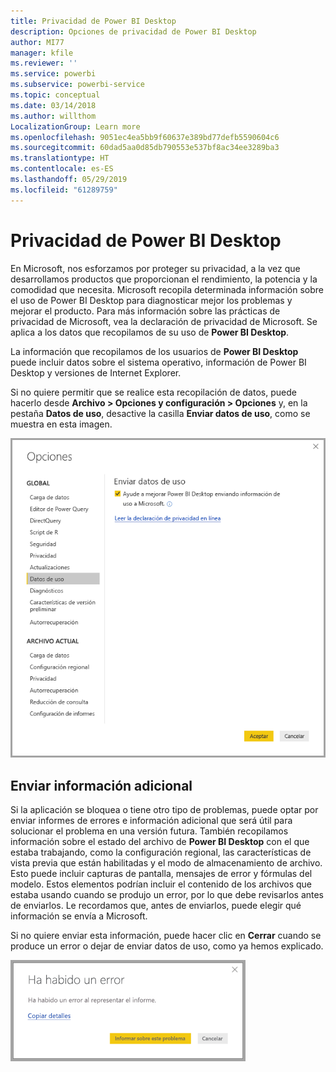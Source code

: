 ```yaml
---
title: Privacidad de Power BI Desktop
description: Opciones de privacidad de Power BI Desktop
author: MI77
manager: kfile
ms.reviewer: ''
ms.service: powerbi
ms.subservice: powerbi-service
ms.topic: conceptual
ms.date: 03/14/2018
ms.author: willthom
LocalizationGroup: Learn more
ms.openlocfilehash: 9051ec4ea5bb9f60637e389bd77defb5590604c6
ms.sourcegitcommit: 60dad5aa0d85db790553e537bf8ac34ee3289ba3
ms.translationtype: HT
ms.contentlocale: es-ES
ms.lasthandoff: 05/29/2019
ms.locfileid: "61289759"
---
```

# <a name="power-bi-desktop-privacy"></a>Privacidad de Power BI Desktop

En Microsoft, nos esforzamos por proteger su privacidad, a la vez que desarrollamos productos que proporcionan el rendimiento, la potencia y la comodidad que necesita. Microsoft recopila determinada información sobre el uso de Power BI Desktop para diagnosticar mejor los problemas y mejorar el producto. Para más información sobre las prácticas de privacidad de Microsoft, vea la declaración de privacidad de Microsoft. Se aplica a los datos que recopilamos de su uso de **Power BI Desktop**.
 
La información que recopilamos de los usuarios de **Power BI Desktop** puede incluir datos sobre el sistema operativo, información de Power BI Desktop y versiones de Internet Explorer. 
 
Si no quiere permitir que se realice esta recopilación de datos, puede hacerlo desde **Archivo > Opciones y configuración > Opciones** y, en la pestaña **Datos de uso**, desactive la casilla **Enviar datos de uso**, como se muestra en esta imagen.

![Configuración de opciones para enviar datos de uso](media/desktop-privacy/privacy_01.png)

## <a name="sending-additional-information"></a>Enviar información adicional

Si la aplicación se bloquea o tiene otro tipo de problemas, puede optar por enviar informes de errores e información adicional que será útil para solucionar el problema en una versión futura. También recopilamos información sobre el estado del archivo de **Power BI Desktop** con el que estaba trabajando, como la configuración regional, las características de vista previa que están habilitadas y el modo de almacenamiento de archivo. Esto puede incluir capturas de pantalla, mensajes de error y fórmulas del modelo. Estos elementos podrían incluir el contenido de los archivos que estaba usando cuando se produjo un error, por lo que debe revisarlos antes de enviarlos. Le recordamos que, antes de enviarlos, puede elegir qué información se envía a Microsoft.  
 
Si no quiere enviar esta información, puede hacer clic en **Cerrar** cuando se produce un error o dejar de enviar datos de uso, como ya hemos explicado. 

![Cuadro de diálogo de bloqueo](media/desktop-privacy/privacy_02.png)
